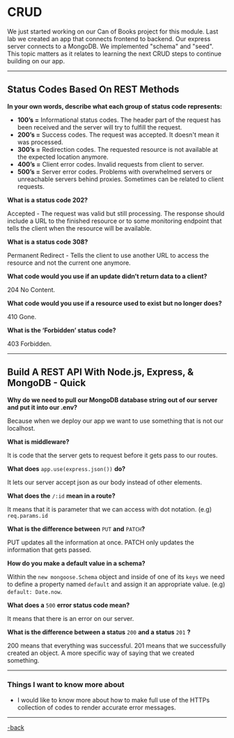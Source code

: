 # CRUD

We just started working on our Can of Books project for this module. Last lab we created an app that connects frontend to backend. Our express server connects to a MongoDB. We implemented "schema" and "seed". This topic matters as it relates to learning the next CRUD steps to continue building on our app.

---

## Status Codes Based On REST Methods

**In your own words, describe what each group of status code represents:**

* **100’s =** Informational status codes. The header part of the request has been received and the server will try to fulfill the request.
* **200’s =** Success codes. The request was accepted. It doesn't mean it was processed.
* **300’s =** Redirection codes. The requested resource is not available at the expected location anymore.
* **400’s =** Client error codes. Invalid requests from client to server.
* **500’s =** Server error codes. Problems with overwhelmed servers or unreachable servers behind proxies. Sometimes can be related to client requests.

**What is a status code 202?**

Accepted - The request was valid but still processing. The response should include a URL to the finished resource or to some monitoring endpoint that tells the client when the resource will be available.

**What is a status code 308?**

Permanent Redirect - Tells the client to use another URL to access the resource and not the current one anymore.

**What code would you use if an update didn’t return data to a client?**

204 No Content.

**What code would you use if a resource used to exist but no longer does?**

410 Gone.

**What is the ‘Forbidden’ status code?**

403 Forbidden.

---

## Build A REST API With Node.js, Express, & MongoDB - Quick

**Why do we need to pull our MongoDB database string out of our server and put it into our .env?**

Because when we deploy our app we want to use something that is not our localhost.

**What is middleware?**

It is code that the server gets to request before it gets pass to our routes.

**What does** `app.use(express.json())` **do?**

It lets our server accept json as our body instead of other elements.

**What does the** `/:id` **mean in a route?**

It means that it is parameter that we can access with dot notation. (e.g) `req.params.id`

**What is the difference between** `PUT` **and** `PATCH`**?**

PUT updates all the information at once. PATCH only updates the information that gets passed.

**How do you make a default value in a schema?**

Within the `new mongoose.Schema` object and inside of one of its `keys` we need to define a property named `default` and assign it an appropriate value. (e.g) `default: Date.now`.

**What does a** `500` **error status code mean?**

It means that there is an error on our server.

**What is the difference between a status** `200` **and a status** `201` **?**

200 means that everything was successful. 201 means that we successfully created an object. A more specific way of saying that we created something.

---

### Things I want to know more about

* I would like to know more about how to make full use of the HTTPs collection of codes to render accurate error messages.

---

[-back](https://alexriverau.github.io/reading-notes/code301)
